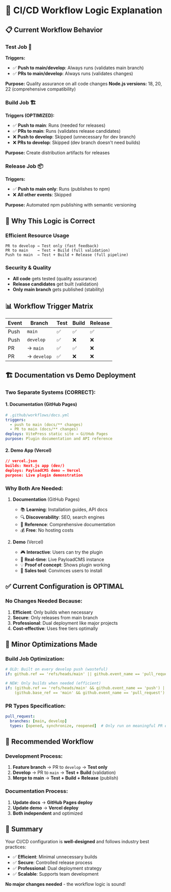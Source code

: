 # 🔄 CI/CD Workflow Logic Explanation

## 📋 **Current Workflow Behavior**

### **Test Job** 🧪
**Triggers:**
- ✅ **Push to main/develop**: Always runs (validates main branch)
- ✅ **PRs to main/develop**: Always runs (validates changes)

**Purpose:** Quality assurance on all code changes
**Node.js versions:** 18, 20, 22 (comprehensive compatibility)

### **Build Job** 🏗️
**Triggers (OPTIMIZED):**
- ✅ **Push to main**: Runs (needed for releases)
- ✅ **PRs to main**: Runs (validates release candidates)  
- ❌ **Push to develop**: Skipped (unnecessary for dev branch)
- ❌ **PRs to develop**: Skipped (dev branch doesn't need builds)

**Purpose:** Create distribution artifacts for releases

### **Release Job** 📦
**Triggers:**
- ✅ **Push to main only**: Runs (publishes to npm)
- ❌ **All other events**: Skipped

**Purpose:** Automated npm publishing with semantic versioning

## 🎯 **Why This Logic is Correct**

### **Efficient Resource Usage**
```
PR to develop → Test only (fast feedback)
PR to main    → Test + Build (full validation)  
Push to main  → Test + Build + Release (full pipeline)
```

### **Security & Quality**
- **All code** gets tested (quality assurance)
- **Release candidates** get built (validation)
- **Only main branch** gets published (stability)

## 📊 **Workflow Trigger Matrix**

| Event | Branch | Test | Build | Release |
|-------|--------|------|-------|---------|
| Push | `main` | ✅ | ✅ | ✅ |
| Push | `develop` | ✅ | ❌ | ❌ |
| PR | → `main` | ✅ | ✅ | ❌ |
| PR | → `develop` | ✅ | ❌ | ❌ |

## 🏗️ **Documentation vs Demo Deployment**

### **Two Separate Systems (CORRECT):**

#### **1. Documentation (GitHub Pages)**
```yaml
# .github/workflows/docs.yml
triggers: 
  - push to main (docs/** changes)
  - PR to main (docs/** changes)
deploys: VitePress static site → GitHub Pages
purpose: Plugin documentation and API reference
```

#### **2. Demo App (Vercel)**
```json
// vercel.json  
builds: Next.js app (dev/)
deploys: PayloadCMS demo → Vercel
purpose: Live plugin demonstration
```

### **Why Both Are Needed:**

1. **Documentation** (GitHub Pages)
   - 📚 **Learning**: Installation guides, API docs
   - 🔍 **Discoverability**: SEO, search engines
   - 📖 **Reference**: Comprehensive documentation
   - 💰 **Free**: No hosting costs

2. **Demo** (Vercel)
   - 🎮 **Interactive**: Users can try the plugin
   - 🚀 **Real-time**: Live PayloadCMS instance
   - 💡 **Proof of concept**: Shows plugin working
   - 🎯 **Sales tool**: Convinces users to install

## ✅ **Current Configuration is OPTIMAL**

### **No Changes Needed Because:**

1. **Efficient**: Only builds when necessary
2. **Secure**: Only releases from main branch  
3. **Professional**: Dual deployment like major projects
4. **Cost-effective**: Uses free tiers optimally

## 🔧 **Minor Optimizations Made**

### **Build Job Optimization:**
```yaml
# OLD: Built on every develop push (wasteful)
if: github.ref == 'refs/heads/main' || github.event_name == 'pull_request'

# NEW: Only builds when needed (efficient)  
if: (github.ref == 'refs/heads/main' && github.event_name == 'push') || 
    (github.base_ref == 'main' && github.event_name == 'pull_request')
```

### **PR Types Specification:**
```yaml
pull_request:
  branches: [main, develop]
  types: [opened, synchronize, reopened]  # Only run on meaningful PR events
```

## 🎯 **Recommended Workflow**

### **Development Process:**
1. **Feature branch** → PR to `develop` → **Test only**
2. **Develop** → PR to `main` → **Test + Build** (validation)
3. **Merge to main** → **Test + Build + Release** (publish)

### **Documentation Process:**
1. **Update docs** → **GitHub Pages deploy**
2. **Update demo** → **Vercel deploy**
3. **Both independent** and optimized

## 🎉 **Summary**

Your CI/CD configuration is **well-designed** and follows industry best practices:

- ✅ **Efficient**: Minimal unnecessary builds
- ✅ **Secure**: Controlled release process
- ✅ **Professional**: Dual deployment strategy
- ✅ **Scalable**: Supports team development

**No major changes needed** - the workflow logic is sound!